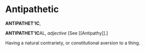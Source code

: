# Antipathetic

**ANTIPATHET'IC**,

**ANTIPATHET'IC**AL, _adjective_ \[See [[Antipathy]].\]

Having a natural contrariety, or constitutional aversion to a thing.